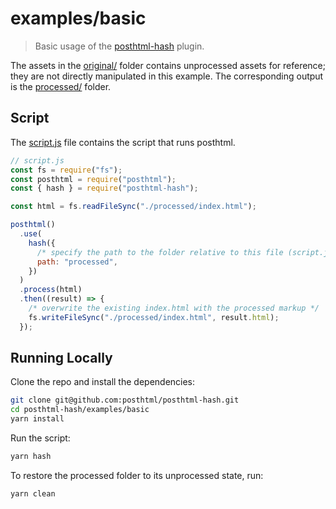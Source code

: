 # examples/basic

> Basic usage of the [posthtml-hash](../..) plugin.

The assets in the [original/](original) folder contains unprocessed assets for reference; they are not directly manipulated in this example. The corresponding output is the [processed/](processed) folder.

## Script

The [script.js](script.js) file contains the script that runs posthtml.

```js
// script.js
const fs = require("fs");
const posthtml = require("posthtml");
const { hash } = require("posthtml-hash");

const html = fs.readFileSync("./processed/index.html");

posthtml()
  .use(
    hash({
      /* specify the path to the folder relative to this file (script.js) */
      path: "processed",
    })
  )
  .process(html)
  .then((result) => {
    /* overwrite the existing index.html with the processed markup */
    fs.writeFileSync("./processed/index.html", result.html);
  });
```

## Running Locally

Clone the repo and install the dependencies:

```bash
git clone git@github.com:posthtml/posthtml-hash.git
cd posthtml-hash/examples/basic
yarn install
```

Run the script:

```bash
yarn hash
```

To restore the processed folder to its unprocessed state, run:

```bash
yarn clean
```
